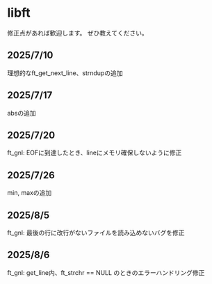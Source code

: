 # libft

修正点があれば歓迎します。
ぜひ教えてください。

## 2025/7/10
理想的なft_get_next_line、strndupの追加

## 2025/7/17
absの追加

## 2025/7/20
ft_gnl: EOFに到達したとき、lineにメモリ確保しないように修正

## 2025/7/26
min, maxの追加

## 2025/8/5
ft_gnl: 最後の行に改行がないファイルを読み込めないバグを修正

## 2025/8/6
ft_gnl: get_line内、ft_strchr == NULL のときのエラーハンドリング修正